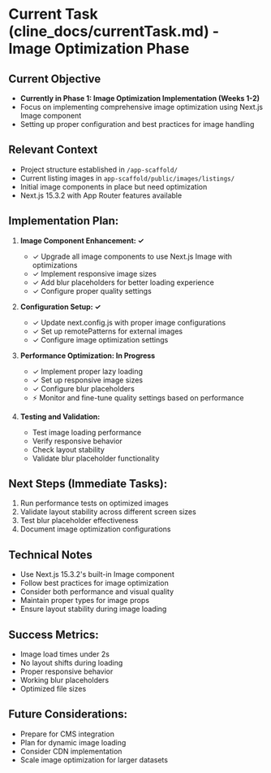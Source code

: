 # Current Task (cline_docs/currentTask.md) - Image Optimization Phase

## Current Objective
- **Currently in Phase 1: Image Optimization Implementation (Weeks 1-2)**
- Focus on implementing comprehensive image optimization using Next.js Image component
- Setting up proper configuration and best practices for image handling

## Relevant Context
- Project structure established in `/app-scaffold/`
- Current listing images in `app-scaffold/public/images/listings/`
- Initial image components in place but need optimization
- Next.js 15.3.2 with App Router features available

## Implementation Plan:

1. **Image Component Enhancement: ✓**
   - ✓ Upgrade all image components to use Next.js Image with optimizations
   - ✓ Implement responsive image sizes
   - ✓ Add blur placeholders for better loading experience
   - ✓ Configure proper quality settings

2. **Configuration Setup: ✓**
   - ✓ Update next.config.js with proper image configurations
   - ✓ Set up remotePatterns for external images
   - ✓ Configure image optimization settings

3. **Performance Optimization: In Progress**
   - ✓ Implement proper lazy loading
   - ✓ Set up responsive image sizes
   - ✓ Configure blur placeholders
   - ⚡ Monitor and fine-tune quality settings based on performance

4. **Testing and Validation:**
   - Test image loading performance
   - Verify responsive behavior
   - Check layout stability
   - Validate blur placeholder functionality

## Next Steps (Immediate Tasks):
1. Run performance tests on optimized images
2. Validate layout stability across different screen sizes
3. Test blur placeholder effectiveness
4. Document image optimization configurations

## Technical Notes
- Use Next.js 15.3.2's built-in Image component
- Follow best practices for image optimization
- Consider both performance and visual quality
- Maintain proper types for image props
- Ensure layout stability during image loading

## Success Metrics:
- Image load times under 2s
- No layout shifts during loading
- Proper responsive behavior
- Working blur placeholders
- Optimized file sizes

## Future Considerations:
- Prepare for CMS integration
- Plan for dynamic image loading
- Consider CDN implementation
- Scale image optimization for larger datasets

